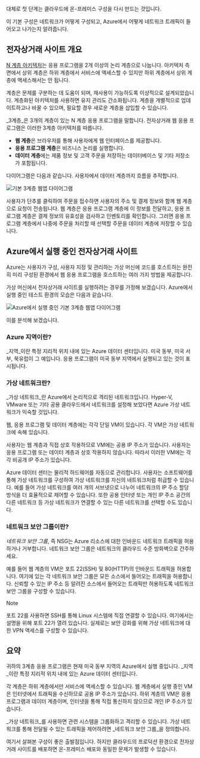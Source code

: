 대체로 첫 단계는 클라우드에 온-프레미스 구성을 다시 만드는 것입니다.

이 기본 구성은 네트워크가 어떻게 구성되고, Azure에서 어떻게 네트워크 트래픽이 들어오고 나가는지 알려줍니다.

## <a name="your-e-commerce-site-at-a-glance"></a>전자상거래 사이트 개요

[N 계층 아키텍처](https://docs.microsoft.com/azure/architecture/guide/architecture-styles/n-tier)는 응용 프로그램을 2개 이상의 논리 계층으로 나눕니다. 아키텍처 측면에서 상위 계층은 하위 계층에서 서비스에 액세스할 수 있지만 하위 계층에서 상위 계층에 액세스해서는 안 됩니다.

계층은 문제를 구분하는 데 도움이 되며, 재사용이 가능하도록 이상적으로 설계되었습니다. 계층화된 아키텍처를 사용하면 유지 관리도 간소화됩니다. 계층을 개별적으로 업데이트하고나 바꿀 수 있으며, 필요할 경우 새로운 계층을 삽입할 수 있습니다.

_3계층_은 3개의 계층이 있는 N 계층 응용 프로그램을 말합니다. 전자상거래 웹 응용 프로그램은 이러한 3계층 아키텍처를 따릅니다.

* **웹 계층**은 브라우저를 통해 사용자에게 웹 인터페이스를 제공합니다.
* **응용 프로그램 계층**은 비즈니스 논리를 실행합니다.
* **데이터 계층**에는 제품 정보 및 고객 주문을 저장하는 데이터베이스 및 기타 저장소가 포함됩니다.

다이어그램은 다음과 같습니다. 사용자에서 데이터 계층까지 흐름을 추적합니다.

![기본 3계층 웹앱 다이어그램](../media-draft/three-tier.png)

사용자가 단추를 클릭하여 주문을 접수하면 사용자의 주소 및 결제 정보와 함께 웹 계층으로 요청이 전송됩니다. 웹 계층은 응용 프로그램 계층에 이 정보를 전달하고, 응용 프로그램 계층은 결제 정보의 유효성을 검사하고 인벤토리를 확인합니다. 그러면 응용 프로그램 계층에서 나중에 주문을 처리할 때 선택할 주문을 데이터 계층에 저장할 수 있습니다.

## <a name="your-e-commerce-site-running-on-azure"></a>Azure에서 실행 중인 전자상거래 사이트

Azure는 사용자가 구성, 사용자 지정 및 관리하는 가상 머신에 코드를 호스트하는 완전히 미리 구성된 환경에서 웹 응용 프로그램을 호스트하는 여러 가지 방법을 제공합니다.

가상 머신에서 전자상거래 사이트를 실행하려는 경우를 가정해 보겠습니다. Azure에서 실행 중인 테스트 환경의 모습은 다음과 같습니다.

![Azure에서 실행 중인 기본 3계층 웹앱 다이어그램](../media-draft/test-deployment.png)

이를 분석해 보겠습니다.

### <a name="what-is-an-azure-region"></a>Azure 지역이란?

_지역_이란 특정 지리적 위치 내에 있는 Azure 데이터 센터입니다. 미국 동부, 미국 서부, 북유럽이 그 예입니다. 응용 프로그램이 미국 동부 지역에서 실행되고 있는 것이 표시됩니다.

### <a name="what-is-a-virtual-network"></a>가상 네트워크란?

_가상 네트워크_란 Azure에서 논리적으로 격리된 네트워크입니다. Hyper-V, VMware 또는 기타 공용 클라우드에서 네트워크를 설정해 보았다면 Azure 가상 네트워크가 익숙할 것입니다.

웹, 응용 프로그램 및 데이터 계층에는 각각 단일 VM이 있습니다. 각 VM은 가상 네트워크에 속해 있습니다.

사용자는 웹 계층과 직접 상호 작용하므로 VM에는 공용 IP 주소가 있습니다. 사용자는 응용 프로그램 또는 데이터 계층과 상호 작용하지 않습니다. 따라서 이러한 VM에는 각각 비공개 IP 주소가 있습니다.

Azure 데이터 센터는 물리적 하드웨어를 자동으로 관리합니다. 사용자는 소프트웨어를 통해 가상 네트워크를 구성하여 가상 네트워크를 자신의 네트워크처럼 취급할 수 있습니다. 예를 들어 가상 네트워크를 여러 개의 서브넷으로 나누어 네트워크의 IP 주소 할당 방식을 더 효율적으로 제어할 수 있습니다. 또한 공용 인터넷 또는 개인 IP 주소 공간의 다른 네트워크 등 가상 네트워크가 연결할 수 있는 다른 네트워크를 선택할 수도 있습니다.

### <a name="whats-a-network-security-group"></a>네트워크 보안 그룹이란?

_네트워크 보안 그룹_, 즉 NSG는 Azure 리소스에 대한 인바운드 네트워크 트래픽을 허용하거나 거부합니다. 네트워크 보안 그룹은 네트워크의 클라우드 수준 방화벽으로 간주하세요.

예를 들어 웹 계층의 VM은 포트 22(SSH) 및 80(HTTP)의 인바운드 트래픽을 허용합니다. 여기에 있는 각 네트워크 보안 그룹은 모든 소스에서 들어오는 트래픽을 허용합니다. 신뢰할 수 있는 IP 주소 등 알려진 소스에서 들어오는 트래픽만 허용하도록 네트워크 보안 그룹을 구성할 수 있습니다.

> [!NOTE]
> 포트 22를 사용하면 SSH를 통해 Linux 시스템에 직접 연결할 수 있습니다. 여기에서는 설명을 위해 포트 22가 열려 있습니다. 실제로는 보안 강화를 위해 가상 네트워크에 대한 VPN 액세스를 구성할 수 있습니다.

## <a name="summary"></a>요약

귀하의 3계층 응용 프로그램은 현재 미국 동부 지역의 Azure에서 실행 중입니다. _지역_이란 특정 지리적 위치 내에 있는 Azure 데이터 센터입니다.

각 계층은 하위 계층에서만 서비스에 액세스할 수 있습니다. 웹 계층에서 실행 중인 VM은 인터넷에서 트래픽을 수신하므로 공용 IP 주소가 있습니다. 하위 계층의 VM은 응용 프로그램과 데이터 계층이며, 인터넷을 통해 직접 통신하지 않으므로 개인 IP 주소가 있습니다.

_가상 네트워크_를 사용하면 관련 시스템을 그룹화하고 격리할 수 있습니다. 가상 네트워크를 통해 전달될 수 있는 트래픽을 제어하려면 _네트워크 보안 그룹_을 정의합니다.

여기서 살펴본 구성이 좋은 출발점입니다. 하지만 클라우드의 프로덕션 환경으로 전자상거래 사이트를 배포하면 온-프레미스 배포와 동일한 문제가 발생할 수 있습니다.
